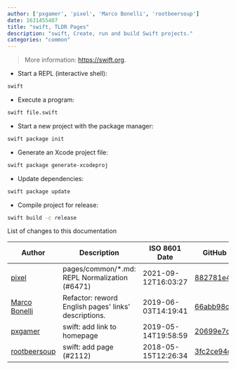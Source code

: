 ```yaml
---
author: ['pxgamer', 'pixel', 'Marco Bonelli', 'rootbeersoup']
date: 1631455407
title: "swift, TLDR Pages"
description: "swift, Create, run and build Swift projects."
categories: "common"
---
```

> More information: <https://swift.org>.

- Start a REPL (interactive shell):

```bash
swift
```

- Execute a program:

```bash
swift file.swift
```

- Start a new project with the package manager:

```bash
swift package init
```

- Generate an Xcode project file:

```bash
swift package generate-xcodeproj
```

- Update dependencies:

```bash
swift package update
```

- Compile project for release:

```bash
swift build -c release
```
List of changes to this documentation


Author | Description | ISO 8601 Date | GitHub link
------|-----|-----|-----
[pixel](mailto:35269695+pixelcmtd@users.noreply.github.com) | pages/common/*.md: REPL Normalization (#6471) | 2021-09-12T16:03:27 | [882781e41019](https://github.com/tldr-pages/tldr/commit/882781e41019543fd716442e62faa1fb02d474b9)
[Marco Bonelli](mailto:marco@mebeim.net) | Refactor: reword English pages' links' descriptions. | 2019-06-03T14:19:41 | [66abb98ce935](https://github.com/tldr-pages/tldr/commit/66abb98ce935c0f4516bf30c4d6da72180d5a3ab)
[pxgamer](mailto:owzie123@gmail.com) | swift: add link to homepage | 2019-05-14T19:58:59 | [20699e7c9034](https://github.com/tldr-pages/tldr/commit/20699e7c903498c1171b69fddb8db2a123c428cf)
[rootbeersoup](mailto:rootbeersoup@gmail.com) | swift: add page (#2112) | 2018-05-15T12:26:34 | [3fc2ce94ca22](https://github.com/tldr-pages/tldr/commit/3fc2ce94ca22b6cbbe2e10547e24617dd2a3a4fc)

